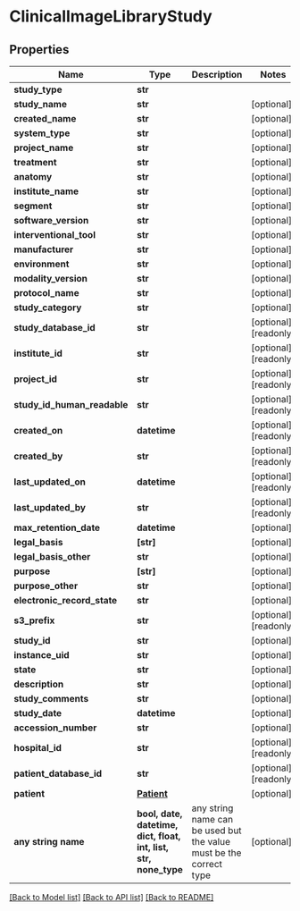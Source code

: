 # ClinicalImageLibraryStudy


## Properties
Name | Type | Description | Notes
------------ | ------------- | ------------- | -------------
**study_type** | **str** |  | 
**study_name** | **str** |  | [optional] 
**created_name** | **str** |  | [optional] 
**system_type** | **str** |  | [optional] 
**project_name** | **str** |  | [optional] 
**treatment** | **str** |  | [optional] 
**anatomy** | **str** |  | [optional] 
**institute_name** | **str** |  | [optional] 
**segment** | **str** |  | [optional] 
**software_version** | **str** |  | [optional] 
**interventional_tool** | **str** |  | [optional] 
**manufacturer** | **str** |  | [optional] 
**environment** | **str** |  | [optional] 
**modality_version** | **str** |  | [optional] 
**protocol_name** | **str** |  | [optional] 
**study_category** | **str** |  | [optional] 
**study_database_id** | **str** |  | [optional] [readonly] 
**institute_id** | **str** |  | [optional] [readonly] 
**project_id** | **str** |  | [optional] [readonly] 
**study_id_human_readable** | **str** |  | [optional] [readonly] 
**created_on** | **datetime** |  | [optional] [readonly] 
**created_by** | **str** |  | [optional] [readonly] 
**last_updated_on** | **datetime** |  | [optional] [readonly] 
**last_updated_by** | **str** |  | [optional] [readonly] 
**max_retention_date** | **datetime** |  | [optional] 
**legal_basis** | **[str]** |  | [optional] 
**legal_basis_other** | **str** |  | [optional] 
**purpose** | **[str]** |  | [optional] 
**purpose_other** | **str** |  | [optional] 
**electronic_record_state** | **str** |  | [optional] 
**s3_prefix** | **str** |  | [optional] [readonly] 
**study_id** | **str** |  | [optional] 
**instance_uid** | **str** |  | [optional] 
**state** | **str** |  | [optional] 
**description** | **str** |  | [optional] 
**study_comments** | **str** |  | [optional] 
**study_date** | **datetime** |  | [optional] 
**accession_number** | **str** |  | [optional] 
**hospital_id** | **str** |  | [optional] [readonly] 
**patient_database_id** | **str** |  | [optional] [readonly] 
**patient** | [**Patient**](Patient.md) |  | [optional] 
**any string name** | **bool, date, datetime, dict, float, int, list, str, none_type** | any string name can be used but the value must be the correct type | [optional]

[[Back to Model list]](../README.md#documentation-for-models) [[Back to API list]](../README.md#documentation-for-api-endpoints) [[Back to README]](../README.md)


